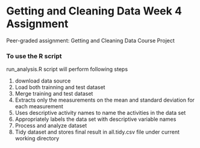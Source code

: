 # Getting and Cleaning Data Week 4 Assignment
Peer-graded assignment: Getting and Cleaning Data Course Project 

### To use the R script 
run_analysis.R script will perform following steps
1. download data source 
2. Load both trainning and test dataset
3. Merge training and test dataset
4. Extracts only the measurements on the mean and standard deviation for each measurement
5. Uses descriptive activity names to name the activities in the data set
6. Appropriately labels the data set with descriptive variable names
7. Process and analyze dataset
8. Tidy dataset and stores final result in all.tidy.csv file under current working directory
